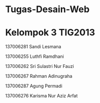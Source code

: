 Tugas-Desain-Web
======================
**Kelompok 3 TIG2013**
======================
<p> 137006281 Sandi Lesmana </P>
<p> 137006255 Luthfi Ramdhani </P>
<p> 137006262 Sri Sulastri Nur Fauzi </p>
<p> 137006267 Rahman Adinugraha </p>
<p> 137006287 Agung Permadi </p>
<p> 137006276 Karisma Nur Aziz Arfat </p>
